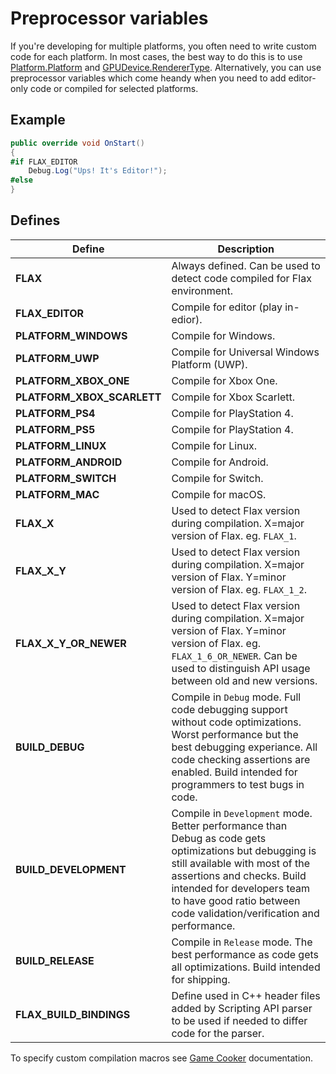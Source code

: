 # Preprocessor variables

If you're developing for multiple platforms, you often need to write custom code for each platform. In most cases, the best way to do this is to use [Platform.Platform](https://docs.flaxengine.com/api/FlaxEngine.Platform.html#FlaxEngine_Application_Platform) and [GPUDevice.RendererType](https://docs.flaxengine.com/api/FlaxEngine.GPUDevice.html#FlaxEngine_GPUDevice_RendererType). Alternatively, you can use preprocessor variables which come heandy when you need to add editor-only code or compiled for selected platforms.

## Example

```cs
public override void OnStart()
{
#if FLAX_EDITOR
    Debug.Log("Ups! It's Editor!");
#else
}
```

## Defines

| Define | Description |
|--------|--------|
| **FLAX** | Always defined. Can be used to detect code compiled for Flax environment. |
| **FLAX_EDITOR** | Compile for editor (play in-edior). |
| **PLATFORM_WINDOWS** | Compile for Windows. |
| **PLATFORM_UWP** | Compile for Universal Windows Platform (UWP). |
| **PLATFORM_XBOX_ONE** | Compile for Xbox One. |
| **PLATFORM_XBOX_SCARLETT** | Compile for Xbox Scarlett. |
| **PLATFORM_PS4** | Compile for PlayStation 4. |
| **PLATFORM_PS5** | Compile for PlayStation 4. |
| **PLATFORM_LINUX** | Compile for Linux. |
| **PLATFORM_ANDROID** | Compile for Android. |
| **PLATFORM_SWITCH** | Compile for Switch. |
| **PLATFORM_MAC** | Compile for macOS. |
| **FLAX_X** | Used to detect Flax version during compilation. X=major version of Flax. eg. `FLAX_1`. |
| **FLAX_X_Y** | Used to detect Flax version during compilation. X=major version of Flax. Y=minor version of Flax. eg. `FLAX_1_2`. |
| **FLAX_X_Y_OR_NEWER** | Used to detect Flax version during compilation. X=major version of Flax. Y=minor version of Flax. eg. `FLAX_1_6_OR_NEWER`. Can be used to distinguish API usage between old and new versions. |
| **BUILD_DEBUG** | Compile in `Debug` mode. Full code debugging support without code optimizations. Worst performance but the best debugging experiance. All code checking assertions are enabled. Build intended for programmers to test bugs in code. |
| **BUILD_DEVELOPMENT** | Compile in `Development` mode. Better performance than Debug as code gets optimizations but debugging is still available with most of the assertions and checks. Build intended for developers team to have good ratio between code validation/verification and performance.  |
| **BUILD_RELEASE** | Compile in `Release` mode. The best performance as code gets all optimizations. Build intended for shipping. |
| **FLAX_BUILD_BINDINGS** | Define used in C++ header files added by  Scripting API parser to be used if needed to differ code for the parser. |

To specify custom compilation macros see [Game Cooker](../editor/flax-build/index.md) documentation.

